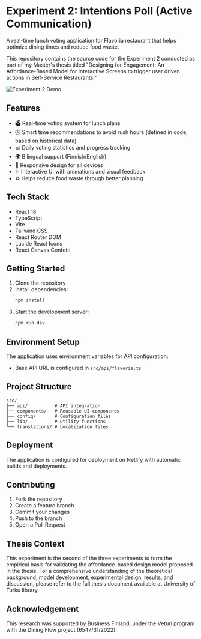 # Experiment 2: Intentions Poll (Active Communication)

A real-time lunch voting application for Flavoria restaurant that helps optimize dining times and reduce food waste.

This repository contains the source code for the Experiment 2 conducted as part of my Master's thesis titled "Designing for Engagement: An Affordance-Based Model for Interactive Screens to trigger user driven actions in Self-Service Restaurants."

![Experiment 2 Demo](https://github.com/user-attachments/assets/63b94883-20e4-44a3-aec5-3378c871f14f)

## Features

- 🗳️ Real-time voting system for lunch plans
- 🕒 Smart time recommendations to avoid rush hours (defined in code, based on historical data)
- 📊 Daily voting statistics and progress tracking
- 🌍 Bilingual support (Finnish/English)
- 📱 Responsive design for all devices
- ✨ Interactive UI with animations and visual feedback
- ♻️ Helps reduce food waste through better planning

## Tech Stack

- React 18
- TypeScript
- Vite
- Tailwind CSS
- React Router DOM
- Lucide React Icons
- React Canvas Confetti

## Getting Started

1. Clone the repository
2. Install dependencies:
   ```bash
   npm install
   ```
3. Start the development server:
   ```bash
   npm run dev
   ```

## Environment Setup

The application uses environment variables for API configuration:
- Base API URL is configured in `src/api/flavoria.ts`

## Project Structure

```
src/
├── api/          # API integration
├── components/   # Reusable UI components
├── config/       # Configuration files
├── lib/          # Utility functions
└── translations/ # Localization files
```

## Deployment

The application is configured for deployment on Netlify with automatic builds and deployments.

## Contributing

1. Fork the repository
2. Create a feature branch
3. Commit your changes
4. Push to the branch
5. Open a Pull Request

## Thesis Context

This experiment is the second of the three experiments to form the empirical basis for validating the affordance-based design model proposed in the thesis. For a comprehensive understanding of the theoretical background, model development, experimental design, results, and discussion, please refer to the full thesis document available at University of Turku library.

## Acknowledgement

This research was supported by Business Finland, under the Veturi program with the Dining Flow project (6547/31/2022).
